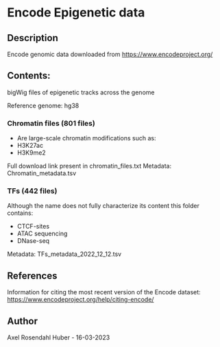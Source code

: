 # Encode Epigenetic data

## Description
Encode genomic data downloaded from https://www.encodeproject.org/


## Contents: 
bigWig files of epigenetic tracks across the genome

Reference genome: hg38


### Chromatin files (801 files)
- Are large-scale chromatin modifications such as: 
- H3K27ac
- H3K9me2

Full download link present in chromatin_files.txt
Metadata: Chromatin_metadata.tsv

### TFs (442 files)
Although the name does not fully characterize its content this folder contains: 
- CTCF-sites
- ATAC sequencing
- DNase-seq

Metadata: TFs_metadata_2022_12_12.tsv


## References

Information for citing the most recent version of the Encode dataset: https://www.encodeproject.org/help/citing-encode/

## Author

Axel Rosendahl Huber - 16-03-2023

